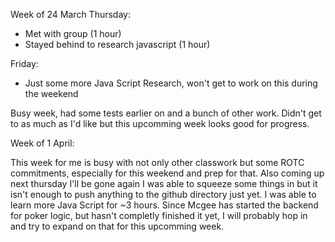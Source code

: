 Week of 24 March
Thursday: 
- Met with group (1 hour)
- Stayed behind to research javascript (1 hour)

Friday:
- Just some more Java Script Research, won't get to work on this during the weekend

Busy week, had some tests earlier on and a bunch of other work. Didn't get to as much as I'd like but this upcomming week looks good for progress.

Week of 1 April:

This week for me is busy with not only other classwork but some ROTC commitments, especially for this weekend and prep for that. Also coming up next thursday I'll be gone again
I was able to squeeze some things in but it isn't enough to push anything to the github directory just yet. 
I was able to learn more Java Script for ~3 hours.
Since Mcgee has started the backend for poker logic, but hasn't completly finished it yet, I will probably hop in and try to expand on that for this upcomming week.

